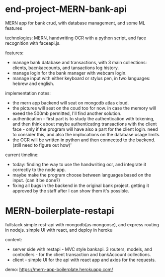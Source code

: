 # end-project-MERN-bank-api

MERN app for bank crud, with database management, and some ML features

technologies: MERN, handwriting OCR with a python script, and face recognition with faceapi.js.

features:

- manage bank database and transactions, with 3 main collections: clients, bacnkaccounts, and tansactions log history.
- manage login for the bank manager with webcam login.
- manage input with either keyboard or stylus pen, in two languages: hebrew and english.

implementation notes:

- the mern app backend will seat on mongodb atlas cloud.
- the pictures will seat on the coud too for now. in case the memory will exeed the 500mb permitted, I'll find another solution.
- authentication - first part is to study the authentication with tokening, and then think about maybe authenticating transactions with the client face -
  only if the program will have also a part for the client login. need to consider this, and also the implocations on the database usage limits.
- the OCR will be written in python and then connected to the backend.(still need to figure out how)'

current timeline:

- today: finding the way to use the handwriting ocr, and integrate it correctly to the node app.
- maybe make the program choose between languages based on the input. (can it be done?)
- fixing all bugs in the backend in the original bank project.
  getting it approved by the staff after I can show them it's possible.

# MERN-boilerplate-restapi

fullstack simple rest-api with mongodb(as mongoose), and express routing in nodejs. simple UI with react, and deploy in heroku

content:

- server side with restapi - MVC style bankapi. 3 routers, models, and controllers - for the client transaction and bankAccount collections.
- client - simple UI for the api with react app and axios for the requests.

demo: https://mern-app-boilerplate.herokuapp.com/
